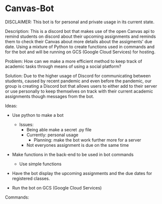 # Canvas-Bot

DISCLAIMER:
This bot is for personal and private usage in its current state. 

Description:
This is a discord bot that makes use of the open Canvas api to remind students
on discord about their upcoming assignments and reminds them to check their
Canvas about more details about the assigments' due date. Using a mixture of
Python to create functions used in commands and for the bot and will be running
on GCS (Google Cloud Services) for hosting.

Problem:
How can we make a more efficient method to keep track of academic tasks through 
means of using a social platform?

Solution:
Due to the higher usage of Discord for communicating between students, caused by
recent pandemic and even before the pandemic, our group is creating a Discord bot 
that allows users to either add to their server or use  personally to keep 
themselves on track with their current academic assignments though messages from 
the bot.

Ideas:
- Use python to make a bot
    - Issues:
        - Being able make a secret .py file
        - Currently: personal usage
            - Planning: make the bot work further more for a server
        - Not everyones assignment is due on the same time

- Make functions in the back-end to be used in bot commands
    - Use simple functions

- Have the bot display the upcoming assignments and the due dates for registered
classes.

- Run the bot on GCS (Google Cloud Services)

Commands:

